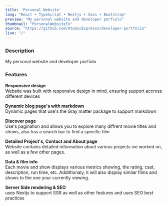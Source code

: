 ```yaml
---
title: 'Personal Website'
lang: "React • TypeScript • Nextjs • Sass • Bootstrap"
preview: "My personal website and developer porfiolo"
thumbnail: "PersonalWebsiteTn"
source: "https://github.com/AtomicExpresso/developer-portfolio"
live: "/"
---
```


### **Description**
My personal website and developer porfiolo

### **Features**
**Responsive design**  
Website was built with responsive design in mind, ensuring support accross different devices

**Dynamic blog page's with markdown**  
Dynamic pages that use's the Gray matter package to support markdown

**Discover page**  
Use's pagination and allows you to explore many diffrent movie titles and shows, also has a search bar to find a specific film

**Detailed Project's, Contact and About page**  
Website contains detailed information about various projects ive worked on, as well as a few other pages.

**Data & film info**  
Each movie and show displays various metrics showing, the rating, cast, description, run time, etc. Addittionaly, it will also display similar films and shows to the one your currently viewing.

**Server Side rendering & SEO**  
uses Nextjs to support SSR as well as other features and uses SEO best practices